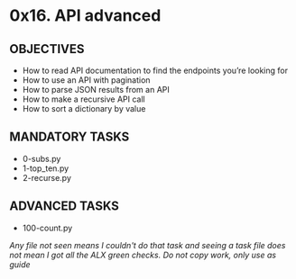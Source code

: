# 0x16. API advanced

## OBJECTIVES
- How to read API documentation to find the endpoints you’re looking for
- How to use an API with pagination
- How to parse JSON results from an API
- How to make a recursive API call
- How to sort a dictionary by value

## MANDATORY TASKS
- 0-subs.py
- 1-top_ten.py
- 2-recurse.py

## ADVANCED TASKS
- 100-count.py

*Any file not seen means I couldn't do that task and seeing a task file does not mean I got all the ALX green checks. Do not copy work, only use as guide*
